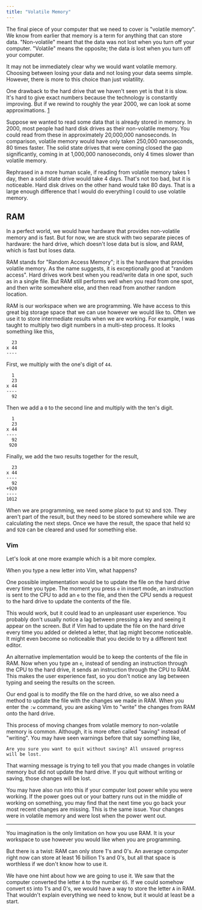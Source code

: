 ```yaml
---
title: "Volatile Memory"
---
```


The final piece of your computer that we need to cover is "volatile memory". We
know from earlier that memory is a term for anything that can store data.
"Non-volatile" meant that the data was not lost when you turn off your computer.
"Volatile" means the opposite; the data *is* lost when you turn off your
computer.

It may not be immediately clear why we would want volatile memory. Choosing
between losing your data and not losing your data seems simple. However,
there is more to this choice than just volatility.

One drawback to the hard drive that we haven't seen yet is that it is slow. It's
hard to give exact numbers because the technology is constantly improving. But
if we rewind to roughly the year 2000, we can look at some approximations.
[1](http://norvig.com/21-days.html#answers)

Suppose we wanted to read some data that is already stored in memory. In 2000,
most people had hard disk drives as their non-volatile memory. You could read
from these in approximately 20,000,000 nanoseconds. In comparison, volatile
memory would have only taken 250,000 nanoseconds, 80 times faster. The solid
state drives that were coming closed the gap significantly, coming in at
1,000,000 nanoseconds, only 4 times slower than volatile memory.

Rephrased in a more human scale, if reading from volatile memory takes 1 day,
then a solid state drive would take 4 days. That's not too bad, but it is
noticeable. Hard disk drives on the other hand would take 80 days. That is a
large enough difference that I would do everything I could to use volatile
memory.

## RAM

In a perfect world, we would have hardware that provides non-volatile memory and
is fast. But for now, we are stuck with two separate pieces of hardware: the
hard drive, which doesn't lose data but is slow, and RAM, which is fast but
loses data.

RAM stands for "Random Access Memory"; it is the hardware that provides volatile
memory. As the name suggests, it is exceptionally good at "random access". Hard
drives work best when you read/write data in one spot, such as in a single file.
But RAM still performs well when you read from one spot, and then write
somewhere else, and then read from another random location.

RAM is our workspace when we are programming. We have access to this great big
storage space that we can use however we would like to. Often we use it to store
intermediate results when we are working. For example, I was taught to multiply
two digit numbers in a multi-step process. It looks something like this,

```
  23
x 44
----
```

First, we multiply with the one's digit of `44`.

```
  1
  23
x 44
----
  92
```

Then we add a `0` to the second line and multiply with the ten's digit.

```
  1
  23
x 44
----
  92
 920
```

Finally, we add the two results together for the result,

```
  23
x 44
----
  92
+920
----
1012
```

When we are programming, we need some place to put `92` and `920`. They aren't
part of the result, but they need to be stored somewhere while we are
calculating the next steps. Once we have the result, the space that held `92`
and `920` can be cleared and used for something else.

### Vim

Let's look at one more example which is a bit more complex.

When you type a new letter into Vim, what happens?

One possible implementation would be to update the file on the hard drive every
time you type. The moment you press `e` in insert mode, an instruction is sent
to the CPU to add an `e` to the file, and then the CPU sends a request to the
hard drive to update the contents of the file.

This would work, but it could lead to an unpleasant user experience. You
probably don't usually notice a lag between pressing a key and seeing it appear
on the screen. But if Vim had to update the file on the hard drive every time
you added or deleted a letter, that lag might become noticeable. It might even
become so noticeable that you decide to try a different text editor.

An alternative implementation would be to keep the contents of the file in RAM.
Now when you type an `e`, instead of sending an instruction through the CPU to
the hard drive, it sends an instruction through the CPU to RAM. This makes the
user experience fast, so you don't notice any lag between typing and seeing the
results on the screen.

Our end goal is to modify the file on the hard drive, so we also need a method
to update the file with the changes we made in RAM. When you enter the `:w`
command, you are asking Vim to "write" the changes from RAM onto the hard drive.

This process of moving changes from volatile memory to non-volatile memory is
common. Although, it is more often called "saving" instead of "writing". You may
have seen warnings before that say something like,

```
Are you sure you want to quit without saving? All unsaved progress will be lost.
```

That warning message is trying to tell you that you made changes in volatile
memory but did not update the hard drive. If you quit without writing or
saving, those changes will be lost.

You may have also run into this if your computer lost power while you were
working. If the power goes out or your battery runs out in the middle of working
on something, you may find that the next time you go back your most recent
changes are missing. This is the same issue. Your changes were in volatile
memory and were lost when the power went out.

---

You imagination is the only limitation on how you use RAM. It is your workspace
to use however you would like when you are programming.

But there is a twist: RAM can only store 1's and 0's. An average computer right
now can store at least 16 billion 1's and 0's, but all that space is worthless
if we don't know how to use it.

We have one hint about how we are going to use it. We saw that the computer
converted the letter `A` to the number `65`. If we could somehow convert `65`
into 1's and 0's, we would have a way to store the letter `A` in RAM. That
wouldn't explain everything we need to know, but it would at least be a start.

